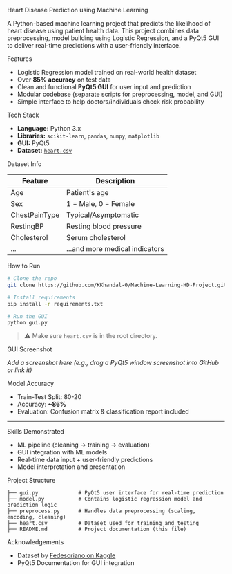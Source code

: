 Heart Disease Prediction using Machine Learning

A Python-based machine learning project that predicts the likelihood of heart disease using patient health data. This project combines data preprocessing, model building using Logistic Regression, and a PyQt5 GUI to deliver real-time predictions with a user-friendly interface.

Features

- Logistic Regression model trained on real-world health dataset
- Over **85% accuracy** on test data
- Clean and functional **PyQt5 GUI** for user input and prediction
- Modular codebase (separate scripts for preprocessing, model, and GUI)
- Simple interface to help doctors/individuals check risk probability

Tech Stack

- **Language:** Python 3.x  
- **Libraries:** `scikit-learn`, `pandas`, `numpy`, `matplotlib`  
- **GUI:** PyQt5  
- **Dataset:** [`heart.csv`](https://www.kaggle.com/datasets/fedesoriano/heart-failure-prediction)

Dataset Info

| Feature | Description |
|--------|-------------|
| Age | Patient's age |
| Sex | 1 = Male, 0 = Female |
| ChestPainType | Typical/Asymptomatic |
| RestingBP | Resting blood pressure |
| Cholesterol | Serum cholesterol |
| ... | ...and more medical indicators |



How to Run

```bash
# Clone the repo
git clone https://github.com/KKhandal-0/Machine-Learning-HD-Project.git

# Install requirements
pip install -r requirements.txt

# Run the GUI
python gui.py
```

> ⚠️ Make sure `heart.csv` is in the root directory.

GUI Screenshot

_Add a screenshot here (e.g., drag a PyQt5 window screenshot into GitHub or link it)_


Model Accuracy

- Train-Test Split: 80-20
- Accuracy: **~86%**
- Evaluation: Confusion matrix & classification report included

---
Skills Demonstrated

- ML pipeline (cleaning → training → evaluation)
- GUI integration with ML models
- Real-time data input + user-friendly predictions
- Model interpretation and presentation


Project Structure

```
├── gui.py             # PyQt5 user interface for real-time prediction
├── model.py           # Contains logistic regression model and prediction logic
├── preprocess.py      # Handles data preprocessing (scaling, encoding, cleaning)
├── heart.csv          # Dataset used for training and testing
├── README.md          # Project documentation (this file)
```


Acknowledgements

- Dataset by [Fedesoriano on Kaggle](https://www.kaggle.com/datasets/fedesoriano/heart-failure-prediction)
- PyQt5 Documentation for GUI integration
